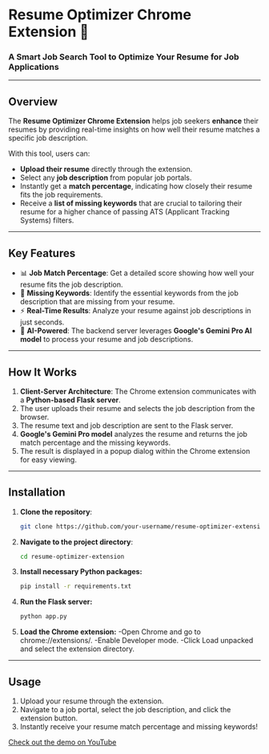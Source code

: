 # Resume Optimizer Chrome Extension 🚀

### A Smart Job Search Tool to Optimize Your Resume for Job Applications

---

## Overview

The **Resume Optimizer Chrome Extension** helps job seekers **enhance** their resumes by providing real-time insights on how well their resume matches a specific job description.

With this tool, users can:

- **Upload their resume** directly through the extension.
- Select any **job description** from popular job portals.
- Instantly get a **match percentage**, indicating how closely their resume fits the job requirements.
- Receive a **list of missing keywords** that are crucial to tailoring their resume for a higher chance of passing ATS (Applicant Tracking Systems) filters.

---

## Key Features

- 📊 **Job Match Percentage**: Get a detailed score showing how well your resume fits the job description.
- 🔑 **Missing Keywords**: Identify the essential keywords from the job description that are missing from your resume.
- ⚡ **Real-Time Results**: Analyze your resume against job descriptions in just seconds.
- 🧠 **AI-Powered**: The backend server leverages **Google's Gemini Pro AI model** to process your resume and job descriptions.

---

## How It Works

1. **Client-Server Architecture**: The Chrome extension communicates with a **Python-based Flask server**.
2. The user uploads their resume and selects the job description from the browser.
3. The resume text and job description are sent to the Flask server.
4. **Google's Gemini Pro model** analyzes the resume and returns the job match percentage and the missing keywords.
5. The result is displayed in a popup dialog within the Chrome extension for easy viewing.

---

## Installation

1. **Clone the repository**:
   ```bash
   git clone https://github.com/your-username/resume-optimizer-extension.git
2. **Navigate to the project directory**:
   ```bash
   cd resume-optimizer-extension
3. **Install necessary Python packages:**
   ```bash
   pip install -r requirements.txt
4. **Run the Flask server:**
   ```bash
   python app.py
5. **Load the Chrome extension:**
   -Open Chrome and go to chrome://extensions/.
   -Enable Developer mode.
   -Click Load unpacked and select the extension directory.

---

## Usage
1. Upload your resume through the extension.
2. Navigate to a job portal, select the job description, and click the extension button.
3. Instantly receive your resume match percentage and missing keywords!

[Check out the demo on YouTube](https://youtu.be/6ORtHFWQ6fM?si=ekDYrLU1hqM4fybM)
